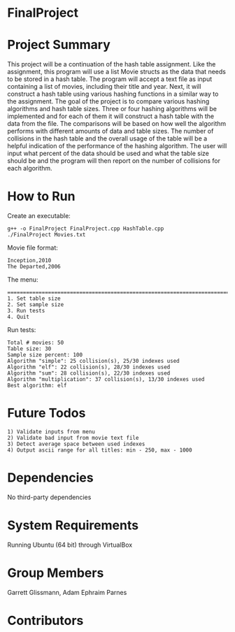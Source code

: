 # FinalProject

# Project Summary
This project will be a continuation of the hash table assignment. Like the assignment, this program will use a list Movie structs as the data that needs to be stored in a hash table. The program will accept a text file as input containing a list of movies, including their title and year. Next, it will construct a hash table using various hashing functions in a similar way to the assignment. The goal of the project is to compare various hashing algorithms and hash table sizes. Three or four hashing algorithms will be implemented and for each of them it will construct a hash table with the data from the file. The comparisons will be based on how well the algorithm performs with different amounts of data and table sizes. The number of collisions in the hash table and the overall usage of the table will be a helpful indication of the performance of the hashing algorithm. The user will input what percent of the data should be used and what the table size should be and the program will then report on the number of collisions for each algorithm.

# How to Run
Create an executable:

    g++ -o FinalProject FinalProject.cpp HashTable.cpp
    ./FinalProject Movies.txt

Movie file format:

    Inception,2010
    The Departed,2006

The menu:

    =======================================================================
    1. Set table size
    2. Set sample size
    3. Run tests
    4. Quit

Run tests:

    Total # movies: 50
    Table size: 30
    Sample size percent: 100
    Algorithm "simple": 25 collision(s), 25/30 indexes used
    Algorithm "elf": 22 collision(s), 28/30 indexes used
    Algorithm "sum": 28 collision(s), 22/30 indexes used
    Algorithm "multiplication": 37 collision(s), 13/30 indexes used
    Best algorithm: elf
    
# Future Todos

    1) Validate inputs from menu
    2) Validate bad input from movie text file
    3) Detect average space between used indexes
    4) Output ascii range for all titles: min - 250, max - 1000

# Dependencies
No third-party dependencies

# System Requirements
Running Ubuntu (64 bit) through VirtualBox

# Group Members
Garrett Glissmann, Adam Ephraim Parnes
    
# Contributors
